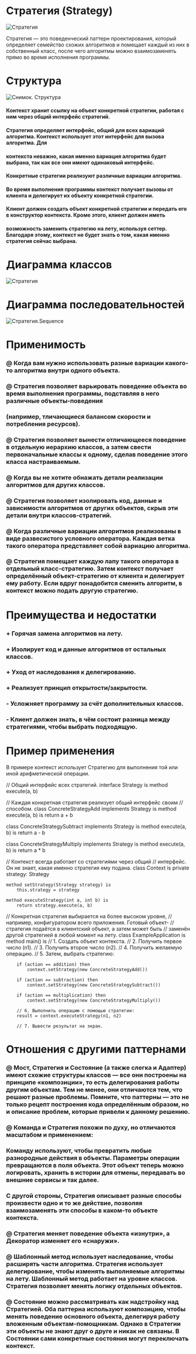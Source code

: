 # Стратегия (Strategy)

![Стратегия](https://github.com/PavelRudenya730501/Patterns/raw/master/pictures/strategy.png)

  Стратегия — это поведенческий паттерн проектирования, который определяет семейство схожих алгоритмов и помещает каждый из них в
собственный класс, после чего алгоритмы можно взаимозаменять прямо во время исполнения программы.

# Структура

![Снимок. Структура](https://github.com/PavelRudenya730501/Patterns/raw/master/pictures/structure.png)
#### Контекст хранит ссылку на объект конкретной стратегии, работая с ним через общий интерфейс стратегий.
#### Стратегия определяет интерфейс, общий для всех вариаций алгоритма. Контекст использует этот интерфейс для вызова алгоритма. Для
#### контекста неважно, какая именно вариация алгоритма будет выбрана, так как все они имеют одинаковый интерфейс.

#### Конкретные стратегии реализуют различные вариации алгоритма.
#### Во время выполнения программы контекст получает вызовы от клиента и делегирует их объекту конкретной стратегии.

#### Клиент должен создать объект конкретной стратегии и передать его в конструктор контекста. Кроме этого, клиент должен иметь
#### возможность заменить стратегию на лету, используя сеттер. Благодаря этому, контекст не будет знать о том, какая именно стратегия сейчаc выбрана.

# Диаграмма классов

![Стратегия](https://github.com/PavelRudenya730501/Patterns/raw/master/pictures/strategy-diagram.png)

# Диаграмма последовательностей

![Стратегия.Sequence](https://github.com/PavelRudenya730501/Patterns/raw/master/pictures/strategy-sequence.png)

 # Применимость
 
 ### @ Когда вам нужно использовать разные вариации какого-то алгоритма внутри одного объекта.
 ### @ Стратегия позволяет варьировать поведение объекта во время выполнения программы, подставляя в него различные объекты-поведения
 ### (например, тличающиеся балансом скорости и потребления ресурсов).
 
 ### @ Стратегия позволяет вынести отличающееся поведение в отдельную иерархию классов, а затем свести первоначальные классы к одному, сделав поведение этого класса настраиваемым.
 
 ### @  Когда вы не хотите обнажать детали реализации алгоритмов для других классов.
 
 ### @ Стратегия позволяет изолировать код, данные и зависимости алгоритмов от других объектов, скрыв эти детали внутри классов-стратегий.
 
 ### @ Когда различные вариации алгоритмов реализованы в виде развесистого условного оператора. Каждая ветка такого оператора представляет собой вариацию алгоритма.
 
 ### @ Стратегия помещает каждую лапу такого оператора в отдельный класс-стратегию. Затем контекст получает определённый объект-стратегию от клиента и делегирует ему работу. Если вдруг понадобится сменить алгоритм, в контекст можно подать другую стратегию.

# Преимущества и недостатки
 
 ### + Горячая замена алгоритмов на лету.
 ### + Изолирует код и данные алгоритмов от остальных классов.
 ### + Уход от наследования к делегированию.
 ### + Реализует принцип открытости/закрытости.
 
 ### - Усложняет программу за счёт дополнительных классов.
 ### - Клиент должен знать, в чём состоит разница между стратегиями, чтобы выбрать подходящую.
 
 # Пример применения
 
 В примере контекст использует Стратегию для выполнения той или иной арифметической операции.

// Общий интерфейс всех стратегий.
interface Strategy is
    method execute(a, b)

// Каждая конкретная стратегия реализует общий интерфейс своим
// способом.
class ConcreteStrategyAdd implements Strategy is
    method execute(a, b) is
        return a + b

class ConcreteStrategySubtract implements Strategy is
    method execute(a, b) is
        return a - b

class ConcreteStrategyMultiply implements Strategy is
    method execute(a, b) is
        return a * b

// Контекст всегда работает со стратегиями через общий
// интерфейс. Он не знает, какая именно стратегия ему подана.
class Context is
    private strategy: Strategy

    method setStrategy(Strategy strategy) is
        this.strategy = strategy

    method executeStrategy(int a, int b) is
        return strategy.execute(a, b)


// Конкретная стратегия выбирается на более высоком уровне,
// например, конфигуратором всего приложения. Готовый объект-
// стратегия подаётся в клиентский объект, а затем может быть
// заменён другой стратегией в любой момент на лету.
class ExampleApplication is
    method main() is
        // 1. Создать объект контекста.
        // 2. Получить первое число (n1).
        // 3. Получить второе число (n2).
        // 4. Получить желаемую операцию.
        // 5. Затем, выбрать стратегию:

        if (action == addition) then
            context.setStrategy(new ConcreteStrategyAdd())

        if (action == subtraction) then
            context.setStrategy(new ConcreteStrategySubtract())

        if (action == multiplication) then
            context.setStrategy(new ConcreteStrategyMultiply())

        // 6. Выполнить операцию с помощью стратегии:
        result = context.executeStrategy(n1, n2)

        // 7. Вывести результат на экран.

# Отношения с другими паттернами

### @ Мост, Стратегия и Состояние (а также слегка и Адаптер) имеют схожие структуры классов — все они построены на принципе «композиции», то есть делегирования работы другим объектам. Тем не менее, они отличаются тем, что решают разные проблемы. Помните, что паттерны — это не только рецепт построения кода определённым образом, но и описание проблем, которые привели к данному решению.

### @ Команда и Стратегия похожи по духу, но отличаются масштабом и применением:

### Команду используют, чтобы превратить любые разнородные действия в объекты. Параметры операции превращаются в поля объекта. Этот объект теперь можно логировать, хранить в истории для отмены, передавать во внешние сервисы и так далее.

### С другой стороны, Стратегия описывает разные способы произвести одно и то же действие, позволяя взаимозаменять эти способы в каком-то объекте контекста.

### @ Стратегия меняет поведение объекта «изнутри», а Декоратор изменяет его «снаружи».

### @ Шаблонный метод использует наследование, чтобы расширять части алгоритма. Стратегия использует делегирование, чтобы изменять выполняемые алгоритмы на лету. Шаблонный метод работает на уровне классов. Стратегия позволяет менять логику отдельных объектов.

### @ Состояние можно рассматривать как надстройку над Стратегией. Оба паттерна используют композицию, чтобы менять поведение основного объекта, делегируя работу вложенным объектам-помощникам. Однако в Стратегии эти объекты не знают друг о друге и никак не связаны. В Состоянии сами конкретные состояния могут переключать контекст.
